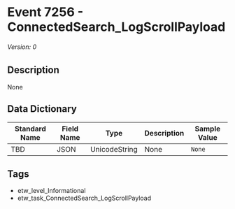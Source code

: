 # Event 7256 - ConnectedSearch_LogScrollPayload
###### Version: 0

## Description
None

## Data Dictionary
|Standard Name|Field Name|Type|Description|Sample Value|
|---|---|---|---|---|
|TBD|JSON|UnicodeString|None|`None`|

## Tags
* etw_level_Informational
* etw_task_ConnectedSearch_LogScrollPayload